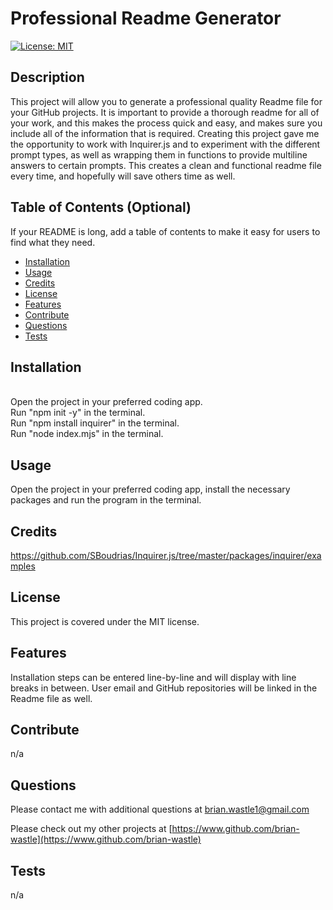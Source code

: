 
# Professional Readme Generator

[![License: MIT](https://img.shields.io/badge/License-MIT-yellow.svg)](https://opensource.org/licenses/MIT)

## Description

This project will allow you to generate a professional quality Readme file for your GitHub projects. It is important to provide a thorough readme for all of your work, and this makes the process quick and easy, and makes sure you include all of the information that is required. Creating this project gave me the opportunity to work with Inquirer.js and to experiment with the different prompt types, as well as wrapping them in functions to provide multiline answers to certain prompts. This creates a clean and functional readme file every time, and hopefully will save others time as well.

## Table of Contents (Optional)

If your README is long, add a table of contents to make it easy for users to find what they need.

- [Installation](#installation)
- [Usage](#usage)
- [Credits](#credits)
- [License](#license)
- [Features](#features)
- [Contribute](#contribute)
- [Questions](#questions)
- [Tests](#tests)

## Installation

<br>Open the project in your preferred coding app.<br>Run "npm init -y" in the terminal.<br>Run "npm install inquirer" in the terminal.<br>Run "node index.mjs" in the terminal.

## Usage

Open the project in your preferred coding app, install the necessary packages and run the program in the terminal.

## Credits

https://github.com/SBoudrias/Inquirer.js/tree/master/packages/inquirer/examples

## License

This project is covered under the MIT license.

## Features

Installation steps can be entered line-by-line and will display with line breaks in between. User email and GitHub repositories will be linked in the Readme file as well.

## Contribute

n/a

## Questions

Please contact me with additional questions at [brian.wastle1@gmail.com](mailto:brian.wastle1@gmail.com)

Please check out my other projects at [https://www.github.com/brian-wastle](https://www.github.com/brian-wastle)

## Tests

n/a

